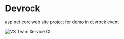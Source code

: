 # Devrock

asp.net core web site project for demo in devrock event

![VS Team Service CI](https://aixasz.visualstudio.com/_apis/public/build/definitions/c72025cd-205c-4bdc-ae58-17fb3881ced1/4/badge)
